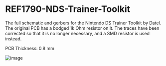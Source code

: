# REF1790-NDS-Trainer-Toolkit
The full schematic and gerbers for the Nintendo DS Trainer Toolkit by Datel. The original PCB has a bodged 1k Ohm resistor on it. The traces have been corrected so that it is no longer necessary, and a SMD resistor is used instead.

PCB Thickness: 0.8 mm

![image](https://github.com/Modman/REF1790-NDS-Trainer-Toolkit/blob/main/REF1790_Fixed.png)
